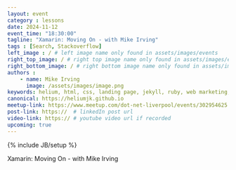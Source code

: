 ```yaml
---
layout: event
category : lessons
date: 2024-11-12
event_time: "18:30:00"
tagline: "Xamarin: Moving On - with Mike Irving"
tags : [Search, Stackoverflow]
left_image : / # left image name only found in assets/images/events
right_top_image: / # right top image name only found in assets/images/events
right_bottom_image: / # right bottom image name only found in assets/images/events
authors : 
    - name: Mike Irving
      image: /assets/images/image.png
keywords: helium, html, css, landing page, jekyll, ruby, web marketing, advertising
canonical: https://heliumjk.github.io
meetup-link: https://www.meetup.com/dot-net-liverpool/events/302954625
post-link: https://  # linkedIn post url
video-link: https:// # youtube video url if recorded
upcoming: true
---
```

{% include JB/setup %}


Xamarin: Moving On - with Mike Irving
